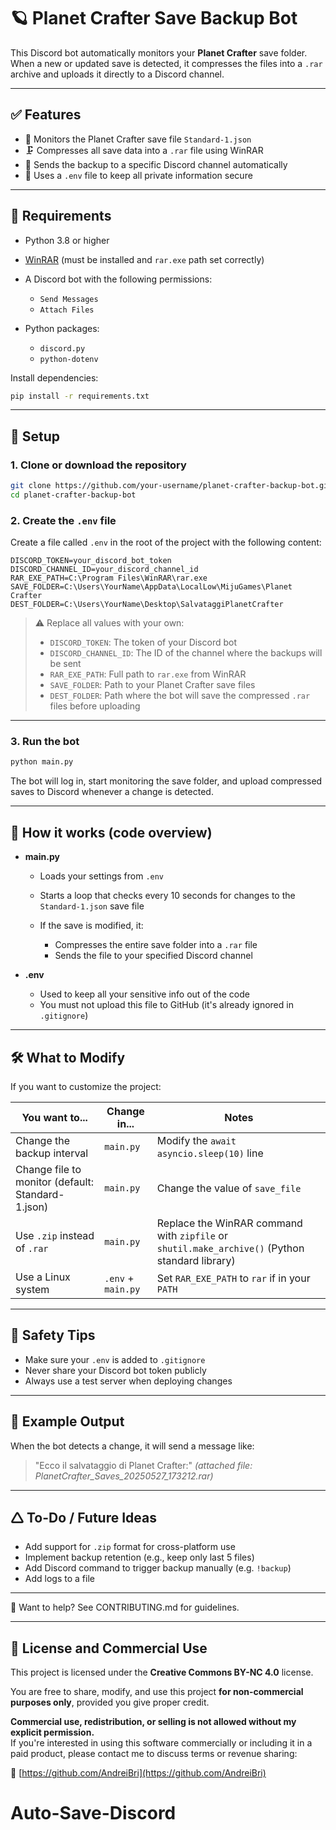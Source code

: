 # 🪐 Planet Crafter Save Backup Bot

This Discord bot automatically monitors your **Planet Crafter** save folder.
When a new or updated save is detected, it compresses the files into a `.rar` archive and uploads it directly to a Discord channel.

---

## ✅ Features

* 📁 Monitors the Planet Crafter save file `Standard-1.json`
* 🗜️ Compresses all save data into a `.rar` file using WinRAR
* 🤖 Sends the backup to a specific Discord channel automatically
* 🔐 Uses a `.env` file to keep all private information secure

---

## 🧠 Requirements

* Python 3.8 or higher
* [WinRAR](https://www.win-rar.com/start.html?&L=0) (must be installed and `rar.exe` path set correctly)
* A Discord bot with the following permissions:

  * `Send Messages`
  * `Attach Files`
* Python packages:

  * `discord.py`
  * `python-dotenv`

Install dependencies:

```bash
pip install -r requirements.txt
```

---

## 🚀 Setup

### 1. Clone or download the repository

```bash
git clone https://github.com/your-username/planet-crafter-backup-bot.git
cd planet-crafter-backup-bot
```

### 2. Create the `.env` file

Create a file called `.env` in the root of the project with the following content:

```env
DISCORD_TOKEN=your_discord_bot_token
DISCORD_CHANNEL_ID=your_discord_channel_id
RAR_EXE_PATH=C:\Program Files\WinRAR\rar.exe
SAVE_FOLDER=C:\Users\YourName\AppData\LocalLow\MijuGames\Planet Crafter
DEST_FOLDER=C:\Users\YourName\Desktop\SalvataggiPlanetCrafter
```

> ⚠️ Replace all values with your own:
>
> * `DISCORD_TOKEN`: The token of your Discord bot
> * `DISCORD_CHANNEL_ID`: The ID of the channel where the backups will be sent
> * `RAR_EXE_PATH`: Full path to `rar.exe` from WinRAR
> * `SAVE_FOLDER`: Path to your Planet Crafter save files
> * `DEST_FOLDER`: Path where the bot will save the compressed `.rar` files before uploading

---

### 3. Run the bot

```bash
python main.py
```

The bot will log in, start monitoring the save folder, and upload compressed saves to Discord whenever a change is detected.

---

## 🔄 How it works (code overview)

* **main.py**

  * Loads your settings from `.env`
  * Starts a loop that checks every 10 seconds for changes to the `Standard-1.json` save file
  * If the save is modified, it:

    * Compresses the entire save folder into a `.rar` file
    * Sends the file to your specified Discord channel

* **.env**

  * Used to keep all your sensitive info out of the code
  * You must not upload this file to GitHub (it's already ignored in `.gitignore`)

---

## 🛠️ What to Modify

If you want to customize the project:

| You want to...                                    | Change in...       | Notes                                                                                          |
| ------------------------------------------------- | ------------------ | ---------------------------------------------------------------------------------------------- |
| Change the backup interval                        | `main.py`          | Modify the `await asyncio.sleep(10)` line                                                      |
| Change file to monitor (default: Standard-1.json) | `main.py`          | Change the value of `save_file`                                                                |
| Use `.zip` instead of `.rar`                      | `main.py`          | Replace the WinRAR command with `zipfile` or `shutil.make_archive()` (Python standard library) |
| Use a Linux system                                | `.env` + `main.py` | Set `RAR_EXE_PATH` to `rar` if in your `PATH`                                                  |

---

## 🧼 Safety Tips

* Make sure your `.env` is added to `.gitignore`
* Never share your Discord bot token publicly
* Always use a test server when deploying changes

---

## 🧹 Example Output

When the bot detects a change, it will send a message like:

> "Ecco il salvataggio di Planet Crafter:"
> *(attached file: PlanetCrafter\_Saves\_20250527\_173212.rar)*

---

## 🛆 To-Do / Future Ideas

* Add support for `.zip` format for cross-platform use
* Implement backup retention (e.g., keep only last 5 files)
* Add Discord command to trigger backup manually (e.g. `!backup`)
* Add logs to a file

---

🙋 Want to help? See CONTRIBUTING.md for guidelines.

---

## 🚫 License and Commercial Use

This project is licensed under the **Creative Commons BY-NC 4.0** license.

You are free to share, modify, and use this project **for non-commercial purposes only**, provided you give proper credit.

**Commercial use, redistribution, or selling is not allowed without my explicit permission.**  
If you're interested in using this software commercially or including it in a paid product, please contact me to discuss terms or revenue sharing:

📩 [https://github.com/AndreiBri](https://github.com/AndreiBri)
# Auto-Save-Discord
